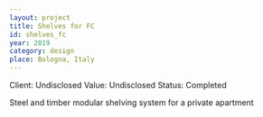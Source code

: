 ```yaml
---
layout: project
title: Shelves for FC
id: shelves_fc
year: 2019
category: design
place: Bologna, Italy
---
```

Client: Undisclosed
Value: Undisclosed
Status: Completed

Steel and timber modular shelving system for a private apartment
